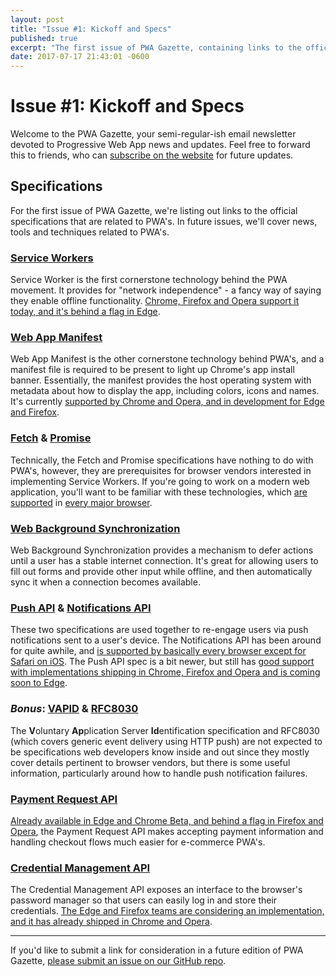 ```yaml
---
layout: post
title: "Issue #1: Kickoff and Specs"
published: true
excerpt: "The first issue of PWA Gazette, containing links to the official specifications that are related to PWA's."
date: 2017-07-17 21:43:01 -0600
---
```


# Issue #1: Kickoff and Specs

Welcome to the PWA Gazette, your semi-regular-ish email newsletter devoted to Progressive Web App news and updates. Feel free to forward this to friends, who can [subscribe on the website](http://pwagazette.com/) for future updates.

## Specifications
For the first issue of PWA Gazette, we're listing out links to the official specifications that are related to PWA's. In future issues, we'll cover news, tools and techniques related to PWA's.

### [Service Workers](https://w3c.github.io/ServiceWorker/v1/)
Service Worker is the first cornerstone technology behind the PWA movement. It provides for "network independence" - a fancy way of saying they enable offline functionality. [Chrome, Firefox and Opera support it today, and it's behind a flag in Edge](http://www.caniuse.com/#feat=serviceworkers).

### [Web App Manifest](https://w3c.github.io/manifest/)
Web App Manifest is the other cornerstone technology behind PWA's, and a manifest file is required to be present to light up Chrome's app install banner. Essentially, the manifest provides the host operating system with metadata about how to display the app, including colors, icons and names. It's currently [supported by Chrome and Opera, and in development for Edge and Firefox](http://www.caniuse.com/#feat=web-app-manifest).

### [Fetch](https://fetch.spec.whatwg.org/) & [Promise](http://www.ecma-international.org/ecma-262/6.0/#sec-promise-objects)
Technically, the Fetch and Promise specifications have nothing to do with PWA's, however, they are prerequisites for browser vendors interested in implementing Service Workers. If you're going to work on a modern web application, you'll want to be familiar with these technologies, which [are supported](http://www.caniuse.com/#feat=fetch) in [every major browser](http://www.caniuse.com/#feat=promises).

### [Web Background Synchronization](https://wicg.github.io/BackgroundSync/spec/)
Web Background Synchronization provides a mechanism to defer actions until a user has a stable internet connection. It's great for allowing users to fill out forms and provide other input while offline, and then automatically sync it when a connection becomes available.

### [Push API](https://www.w3.org/TR/push-api/) & [Notifications API](https://notifications.spec.whatwg.org/)
These two specifications are used together to re-engage users via push notifications sent to a user's device. The Notifications API has been around for quite awhile, and [is supported by basically every browser except for Safari on iOS](http://www.caniuse.com/#feat=notifications). The Push API spec is a bit newer, but still has [good support with implementations shipping in Chrome, Firefox and Opera and is coming soon to Edge](http://www.caniuse.com/#feat=push-api).

### *Bonus*: [VAPID](https://tools.ietf.org/html/draft-ietf-webpush-vapid-03) & [RFC8030](https://tools.ietf.org/html/rfc8030)
The **V**oluntary **Ap**plication Server **Id**entification specification and RFC8030 (which covers generic event delivery using HTTP push) are not expected to be specifications web developers know inside and out since they mostly cover details pertinent to browser vendors, but there is some useful information, particularly around how to handle push notification failures.

### [Payment Request API](https://www.w3.org/TR/payment-request/)
[Already available in Edge and Chrome Beta, and behind a flag in Firefox and Opera](http://www.caniuse.com/#feat=payment-request), the Payment Request API makes accepting payment information and handling checkout flows much easier for e-commerce PWA's.

### [Credential Management API](https://www.w3.org/TR/credential-management/)
The Credential Management API exposes an interface to the browser's password manager so that users can easily log in and store their credentials. [The Edge and Firefox teams are considering an implementation, and it has already shipped in Chrome and Opera](http://www.caniuse.com/#feat=credential-management).

---

If you'd like to submit a link for consideration in a future edition of PWA Gazette, [please submit an issue on our GitHub repo](https://github.com/nikmd23/pwa-gazette/issues/new).